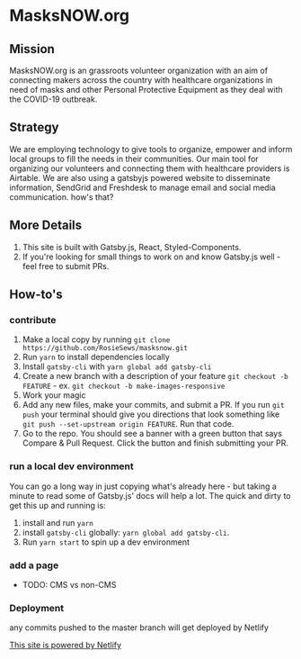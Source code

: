 # MasksNOW.org

## Mission

MasksNOW.org is an grassroots volunteer organization with an aim of connecting makers across the country with healthcare organizations in need of masks and other Personal Protective Equipment as they deal with the COVID-19 outbreak.

## Strategy

We are employing technology to give tools to organize, empower and inform local groups to fill the needs in their communities. Our main tool for organizing our volunteers and connecting them with healthcare providers is Airtable. We are also using a gatsbyjs powered website to disseminate information, SendGrid and Freshdesk to manage email and social media communication.
how's that?

## More Details

1. This site is built with Gatsby.js, React, Styled-Components.
2. If you're looking for small things to work on and know Gatsby.js well - feel free to submit PRs.

## How-to's


### contribute

1. Make a local copy by running `git clone https://github.com/RosieSews/masksnow.git`
2. Run `yarn` to install dependencies locally
3. Install `gatsby-cli` with `yarn global add gatsby-cli`
4. Create a new branch with a description of your feature `git checkout -b FEATURE` - ex. `git checkout -b make-images-responsive`
5. Work your magic
6. Add any new files, make your commits, and submit a PR. If you run `git push` your terminal should give you directions that look something like `git push --set-upstream origin FEATURE`. Run that code.
7. Go to the repo. You should see a banner with a green button that says Compare & Pull Request. Click the button and finish submitting your PR.

### run a local dev environment

You can go a long way in just copying what's already here - but taking a minute to read some of Gatsby.js' docs will help a lot.
The quick and dirty to get this up and running is:

1. install and run `yarn`
2. install `gatsby-cli` globally: `yarn global add gatsby-cli`.
3. Run `yarn start` to spin up a dev environment

### add a page

- TODO: CMS vs non-CMS

### Deployment

any commits pushed to the master branch will get deployed by Netlify

[This site is powered by Netlify](https://www.netlify.com/)

